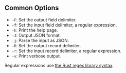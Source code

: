 ## Common Options

* `-F`: Set the output field delimiter.
* `-f`: Set the input field delimiter, a regular expression.
* `-h`: Print the help page.
* `-J`: Output JSON format.
* `-j`: Parse the input as JSON.
* `-R`: Set the output record delimiter.
* `-r`: Set the input record delimiter, a regular expression.
* `-v`: Print verbose output.

Regular expressions use [the Rust regex library syntax](https://docs.rs/regex/latest/regex/).

